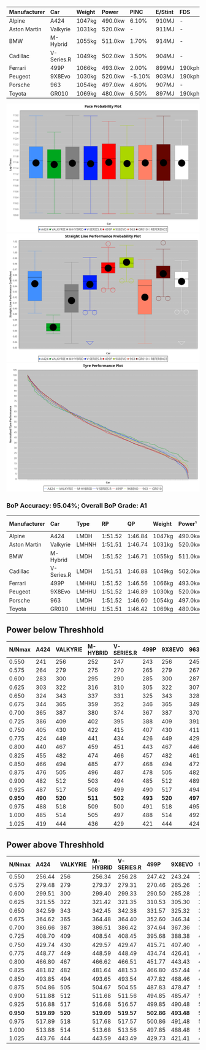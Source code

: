 | Manufacturer | Car        | Weight | Power   | PINC    | E/Stint | FDS     |
|:-|:-|:-|:-|:-|:-|:-|
| Alpine       | A424       | 1047kg | 490.0kw | 6.10%   | 910MJ   |    -    |
| Aston Martin | Valkyrie   | 1031kg | 520.0kw |    -    | 911MJ   |    -    |
| BMW          | M-Hybrid   | 1055kg | 511.0kw | 1.70%   | 914MJ   |    -    |
| Cadillac     | V-Series.R | 1049kg | 502.0kw | 3.50%   | 904MJ   |    -    |
| Ferrari      | 499P       | 1066kg | 493.0kw | 2.00%   | 899MJ   | 190kph  |
| Peugeot      | 9X8Evo     | 1030kg | 520.0kw | -5.10%  | 903MJ   | 190kph  |
| Porsche      | 963        | 1054kg | 497.0kw | 4.60%   | 907MJ   |    -    |
| Toyota       | GR010      | 1069kg | 480.0kw | 6.50%   | 897MJ   | 190kph  |

![PACECHART](./IMG/AUTO.png)
![STRAIGHTLINEPERFORMANCECHART](./IMG/AUTO_sp.png)
![TYREPERFORMANCECHART](./IMG/AUTO_tw.png)

### BoP Accuracy: 95.04%; Overall BoP Grade: A1
| Manufacturer | Car        | Type  | RP      | QP      | Weight | Power¹  | Threshhold | PINC    | Power²   | E/Stint | AVG Vmax  | FDS     | RDLC | L/Stint | BOP-Grade | Model Accuracy | Model Points | Match%  | SimDiff |
|:-|:-|:-|:-|:-|:-|:-|:-|:-|:-|:-|:-|:-|:-|:-|:-|:-|:-|:-|:-|
| Alpine       | A424       | LMDH  | 1:51.52 | 1:46.84 | 1047kg | 490.0kw | 250.0kph   | 6.10%   | 519.90kw |  910MJ  | 283.44kph |    -    | 1.02 | 34      | ~A1       | 99.58%         | 1429         | 98.38%  | -0.05   |
| Aston Martin | Valkyrie   | LMHNH | 1:51.51 | 1:46.74 | 1031kg | 520.0kw | 250.0kph   |    -    | 520.00kw |  911MJ  | 272.87kph |    -    | 1.06 | 34      | +C2       | 100.00%        | 247          | 72.67%  | #       |
| BMW          | M-Hybrid   | LMDH  | 1:51.52 | 1:46.71 | 1055kg | 511.0kw | 250.0kph   | 1.70%   | 519.70kw |  914MJ  | 278.90kph |    -    | 1.02 | 34      | ~A1       | 99.97%         | 2912         | 100.00% | -0.03   |
| Cadillac     | V-Series.R | LMDH  | 1:51.51 | 1:46.88 | 1049kg | 502.0kw | 250.0kph   | 3.50%   | 519.60kw |  904MJ  | 282.17kph |    -    | 1.02 | 34      | +A2       | 99.49%         | 5225         | 94.76%  | +0.61   |
| Ferrari      | 499P       | LMHHU | 1:51.52 | 1:46.56 | 1066kg | 493.0kw | 250.0kph   | 2.00%   | 502.90kw |  899MJ  | 284.33kph | 190kph  | 1.03 | 34      | ~A1       | 100.00%        | 5378         | 98.97%  | +0.66   |
| Peugeot      | 9X8Evo     | LMHHU | 1:51.52 | 1:46.89 | 1030kg | 520.0kw | 250.0kph   | -5.10%  | 493.50kw |  903MJ  | 287.88kph | 190kph  | 1.03 | 35      | ~A1       | 100.00%        | 1459         | 95.54%  | +0.30   |
| Porsche      | 963        | LMDH  | 1:51.52 | 1:46.60 | 1054kg | 497.0kw | 250.0kph   | 4.60%   | 519.90kw |  907MJ  | 279.59kph |    -    | 1.02 | 34      | ~A1       | 99.92%         | 14207        | 100.00% | +0.20   |
| Toyota       | GR010      | LMHHU | 1:51.51 | 1:46.42 | 1069kg | 480.0kw | 250.0kph   | 6.50%   | 511.20kw |  897MJ  | 283.30kph | 190kph  | 1.02 | 34      | ~A1       | 99.86%         | 4280         | 100.00% | +0.67   |

## Power below Threshhold
| N/Nmax    | A424    | VALKYRIE | M-HYBRID | V-SERIES.R | 499P    | 9X8EVO  | 963     | GR010   |
|:-|:-|:-|:-|:-|:-|:-|:-|:-|
|  0.550    |  241    |  256     |  252     |  247       |  243    |  256    |  245    |  236    |
|  0.575    |  264    |  279     |  275     |  270       |  265    |  279    |  267    |  258    |
|  0.600    |  283    |  300     |  295     |  290       |  285    |  300    |  287    |  277    |
|  0.625    |  303    |  322     |  316     |  310       |  305    |  322    |  307    |  297    |
|  0.650    |  324    |  343     |  337     |  331       |  325    |  343    |  328    |  317    |
|  0.675    |  344    |  365     |  359     |  352       |  346    |  365    |  349    |  337    |
|  0.700    |  365    |  387     |  380     |  374       |  367    |  387    |  370    |  358    |
|  0.725    |  386    |  409     |  402     |  395       |  388    |  409    |  391    |  378    |
|  0.750    |  405    |  430     |  422     |  415       |  407    |  430    |  411    |  397    |
|  0.775    |  424    |  449     |  441     |  434       |  426    |  449    |  429    |  415    |
|  0.800    |  440    |  467     |  459     |  451       |  443    |  467    |  446    |  431    |
|  0.825    |  455    |  482     |  474     |  466       |  457    |  482    |  461    |  445    |
|  0.850    |  466    |  494     |  485     |  477       |  468    |  494    |  472    |  456    |
|  0.875    |  476    |  505     |  496     |  487       |  478    |  505    |  482    |  466    |
|  0.900    |  482    |  512     |  503     |  494       |  485    |  512    |  489    |  472    |
|  0.925    |  487    |  517     |  508     |  499       |  490    |  517    |  494    |  477    |
| **0.950** | **490** | **520**  | **511**  | **502**    | **493** | **520** | **497** | **480** |
|  0.975    |  488    |  518     |  509     |  500       |  491    |  518    |  495    |  478    |
|  1.000    |  485    |  514     |  505     |  497       |  488    |  514    |  492    |  475    |
|  1.025    |  419    |  444     |  436     |  429       |  421    |  444    |  424    |  410    |

## Power above Threshhold
| N/Nmax    | A424       | VALKYRIE | M-HYBRID   | V-SERIES.R | 499P       | 9X8EVO     | 963        | GR010      |
|:-|:-|:-|:-|:-|:-|:-|:-|:-|
|  0.550    |  256.44    |  256     |  256.34    |  256.28    |  247.42    |  243.24    |  256.43    |  252.10    |
|  0.575    |  279.48    |  279     |  279.37    |  279.31    |  270.46    |  265.26    |  279.46    |  275.11    |
|  0.600    |  299.51    |  300     |  299.40    |  299.33    |  290.50    |  285.28    |  299.50    |  295.12    |
|  0.625    |  321.55    |  322     |  321.42    |  321.35    |  310.53    |  305.30    |  321.53    |  316.12    |
|  0.650    |  342.59    |  343     |  342.45    |  342.38    |  331.57    |  325.32    |  342.57    |  337.13    |
|  0.675    |  364.62    |  365     |  364.48    |  364.40    |  352.60    |  346.34    |  364.60    |  359.14    |
|  0.700    |  386.66    |  387     |  386.51    |  386.42    |  374.64    |  367.36    |  386.64    |  380.15    |
|  0.725    |  408.70    |  409     |  408.54    |  408.45    |  395.68    |  388.38    |  408.68    |  402.16    |
|  0.750    |  429.74    |  430     |  429.57    |  429.47    |  415.71    |  407.40    |  429.71    |  422.17    |
|  0.775    |  448.77    |  449     |  448.59    |  448.49    |  434.74    |  426.41    |  448.74    |  441.17    |
|  0.800    |  466.80    |  467     |  466.62    |  466.51    |  451.77    |  443.43    |  466.77    |  459.18    |
|  0.825    |  481.82    |  482     |  481.64    |  481.53    |  466.80    |  457.44    |  481.80    |  474.19    |
|  0.850    |  493.85    |  494     |  493.65    |  493.54    |  477.82    |  468.46    |  493.82    |  485.19    |
|  0.875    |  504.86    |  505     |  504.67    |  504.55    |  487.83    |  478.47    |  504.84    |  496.19    |
|  0.900    |  511.88    |  512     |  511.68    |  511.56    |  494.85    |  485.47    |  511.85    |  503.20    |
|  0.925    |  516.88    |  517     |  516.68    |  516.57    |  499.85    |  490.48    |  516.86    |  508.20    |
| **0.950** | **519.89** | **520**  | **519.69** | **519.57** | **502.86** | **493.48** | **519.86** | **511.20** |
|  0.975    |  517.89    |  518     |  517.68    |  517.57    |  500.86    |  491.48    |  517.86    |  509.20    |
|  1.000    |  513.88    |  514     |  513.68    |  513.56    |  497.85    |  488.48    |  513.85    |  505.20    |
|  1.025    |  443.76    |  444     |  443.59    |  443.49    |  429.73    |  421.41    |  443.74    |  436.17    |

